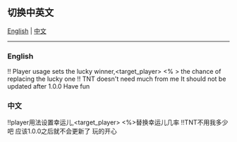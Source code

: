 ## 切换中英文

[English](#english) | [中文](#chinese)

---

### English
!! Player usage sets the lucky <player>winner,<target_player> <% > the chance of replacing the lucky one
!! TNT doesn't need much from me
It should not be updated after 1.0.0
Have fun

### 中文
!!player用法<player>设置幸运儿,<target_player> <%>替换幸运儿几率
!!TNT不用我多少吧
应该1.0.0之后就不会更新了
玩的开心
